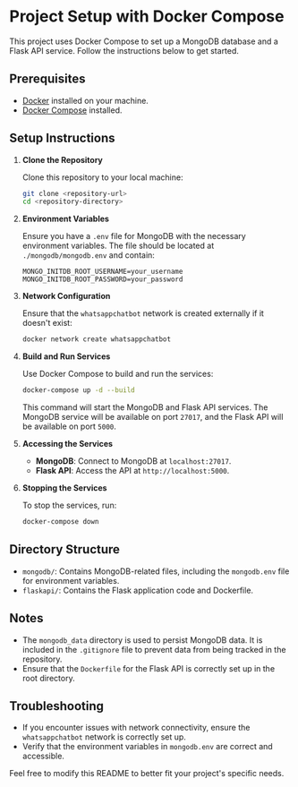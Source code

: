 # Project Setup with Docker Compose

This project uses Docker Compose to set up a MongoDB database and a Flask API service. Follow the instructions below to get started.

## Prerequisites

- [Docker](https://www.docker.com/get-started) installed on your machine.
- [Docker Compose](https://docs.docker.com/compose/install/) installed.

## Setup Instructions

1. **Clone the Repository**

   Clone this repository to your local machine:

   ```bash
   git clone <repository-url>
   cd <repository-directory>
   ```

2. **Environment Variables**

   Ensure you have a `.env` file for MongoDB with the necessary environment variables. The file should be located at `./mongodb/mongodb.env` and contain:

   ```plaintext
   MONGO_INITDB_ROOT_USERNAME=your_username
   MONGO_INITDB_ROOT_PASSWORD=your_password
   ```

3. **Network Configuration**

   Ensure that the `whatsappchatbot` network is created externally if it doesn't exist:

   ```bash
   docker network create whatsappchatbot
   ```

4. **Build and Run Services**

   Use Docker Compose to build and run the services:

   ```bash
   docker-compose up -d --build
   ```

   This command will start the MongoDB and Flask API services. The MongoDB service will be available on port `27017`, and the Flask API will be available on port `5000`.

5. **Accessing the Services**

   - **MongoDB**: Connect to MongoDB at `localhost:27017`.
   - **Flask API**: Access the API at `http://localhost:5000`.

6. **Stopping the Services**

   To stop the services, run:

   ```bash
   docker-compose down
   ```

## Directory Structure

- `mongodb/`: Contains MongoDB-related files, including the `mongodb.env` file for environment variables.
- `flaskapi/`: Contains the Flask application code and Dockerfile.

## Notes

- The `mongodb_data` directory is used to persist MongoDB data. It is included in the `.gitignore` file to prevent data from being tracked in the repository.
- Ensure that the `Dockerfile` for the Flask API is correctly set up in the root directory.

## Troubleshooting

- If you encounter issues with network connectivity, ensure the `whatsappchatbot` network is correctly set up.
- Verify that the environment variables in `mongodb.env` are correct and accessible.

Feel free to modify this README to better fit your project's specific needs.
